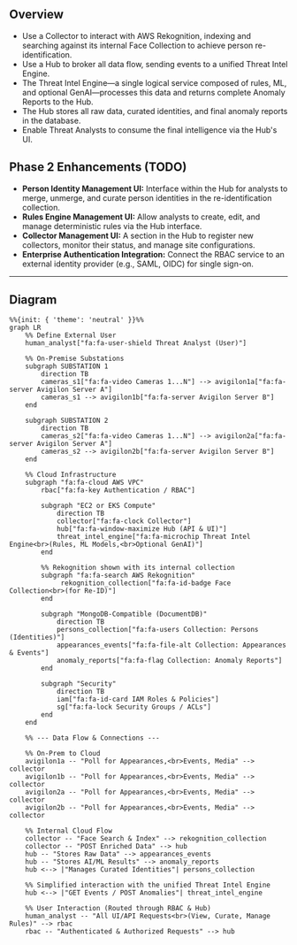 ## Overview
- Use a Collector to interact with AWS Rekognition, indexing and searching against its internal Face Collection to achieve person re-identification.
- Use a Hub to broker all data flow, sending events to a unified Threat Intel Engine.
- The Threat Intel Engine—a single logical service composed of rules, ML, and optional GenAI—processes this data and returns complete Anomaly Reports to the Hub.
- The Hub stores all raw data, curated identities, and final anomaly reports in the database.
- Enable Threat Analysts to consume the final intelligence via the Hub's UI.

## Phase 2 Enhancements (TODO)

- **Person Identity Management UI:** Interface within the Hub for analysts to merge, unmerge, and curate person identities in the re-identification collection.
- **Rules Engine Management UI:** Allow analysts to create, edit, and manage deterministic rules via the Hub interface.
- **Collector Management UI:** A section in the Hub to register new collectors, monitor their status, and manage site configurations.
- **Enterprise Authentication Integration:** Connect the RBAC service to an external identity provider (e.g., SAML, OIDC) for single sign-on.

---

## Diagram

```mermaid
%%{init: { 'theme': 'neutral' }}%%
graph LR
    %% Define External User
    human_analyst["fa:fa-user-shield Threat Analyst (User)"]

    %% On-Premise Substations
    subgraph SUBSTATION 1
        direction TB
        cameras_s1["fa:fa-video Cameras 1...N"] --> avigilon1a["fa:fa-server Avigilon Server A"]
        cameras_s1 --> avigilon1b["fa:fa-server Avigilon Server B"]
    end

    subgraph SUBSTATION 2
        direction TB
        cameras_s2["fa:fa-video Cameras 1...N"] --> avigilon2a["fa:fa-server Avigilon Server A"]
        cameras_s2 --> avigilon2b["fa:fa-server Avigilon Server B"]
    end

    %% Cloud Infrastructure
    subgraph "fa:fa-cloud AWS VPC"
        rbac["fa:fa-key Authentication / RBAC"]
        
        subgraph "EC2 or EKS Compute"
            direction TB
            collector["fa:fa-clock Collector"]
            hub["fa:fa-window-maximize Hub (API & UI)"]
            threat_intel_engine["fa:fa-microchip Threat Intel Engine<br>(Rules, ML Models,<br>Optional GenAI)"]
        end

        %% Rekognition shown with its internal collection
        subgraph "fa:fa-search AWS Rekognition"
             rekognition_collection["fa:fa-id-badge Face Collection<br>(for Re-ID)"]
        end

        subgraph "MongoDB-Compatible (DocumentDB)"
            direction TB
            persons_collection["fa:fa-users Collection: Persons (Identities)"]
            appearances_events["fa:fa-file-alt Collection: Appearances & Events"]
            anomaly_reports["fa:fa-flag Collection: Anomaly Reports"]
        end
        
        subgraph "Security"
            direction TB
            iam["fa:fa-id-card IAM Roles & Policies"]
            sg["fa:fa-lock Security Groups / ACLs"]
        end
    end

    %% --- Data Flow & Connections ---

    %% On-Prem to Cloud
    avigilon1a -- "Poll for Appearances,<br>Events, Media" --> collector
    avigilon1b -- "Poll for Appearances,<br>Events, Media" --> collector
    avigilon2a -- "Poll for Appearances,<br>Events, Media" --> collector
    avigilon2b -- "Poll for Appearances,<br>Events, Media" --> collector

    %% Internal Cloud Flow
    collector -- "Face Search & Index" --> rekognition_collection
    collector -- "POST Enriched Data" --> hub
    hub -- "Stores Raw Data" --> appearances_events
    hub -- "Stores AI/ML Results" --> anomaly_reports
    hub <--> |"Manages Curated Identities"| persons_collection
    
    %% Simplified interaction with the unified Threat Intel Engine
    hub <--> |"GET Events / POST Anomalies"| threat_intel_engine
    
    %% User Interaction (Routed through RBAC & Hub)
    human_analyst -- "All UI/API Requests<br>(View, Curate, Manage Rules)" --> rbac
    rbac -- "Authenticated & Authorized Requests" --> hub
